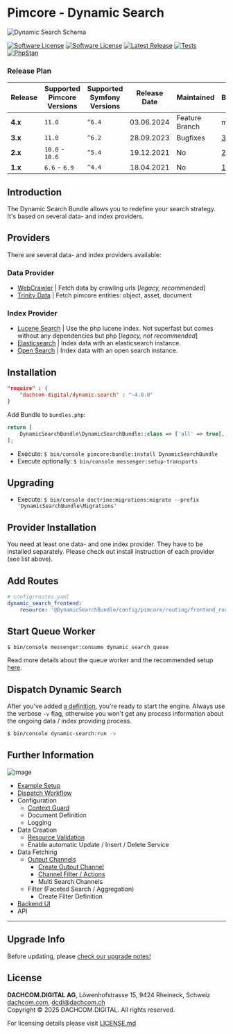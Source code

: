 # Pimcore - Dynamic Search

![Dynamic Search Schema](https://user-images.githubusercontent.com/700119/61217991-3c550c00-a711-11e9-9f62-6f1fb4ff0e3e.png)

[![Software License](https://img.shields.io/badge/license-GPLv3-brightgreen.svg?style=flat-square)](LICENSE.md)
[![Software License](https://img.shields.io/badge/license-DCL-white.svg?style=flat-square&color=%23ff5c5c)](LICENSE.md)
[![Latest Release](https://img.shields.io/packagist/v/dachcom-digital/dynamic-search.svg?style=flat-square)](https://packagist.org/packages/dachcom-digital/dynamic-search)
[![Tests](https://img.shields.io/github/actions/workflow/status/dachcom-digital/pimcore-dynamic-search/.github/workflows/codeception.yml?branch=master&style=flat-square&logo=github&label=codeception)](https://github.com/dachcom-digital/pimcore-dynamic-search/actions?query=workflow%3ACodeception+branch%3Amaster)
[![PhpStan](https://img.shields.io/github/actions/workflow/status/dachcom-digital/pimcore-dynamic-search/.github/workflows/php-stan.yml?branch=master&style=flat-square&logo=github&label=phpstan%20level%204)](https://github.com/dachcom-digital/pimcore-dynamic-search/actions?query=workflow%3A"PHP+Stan"+branch%3Amaster)

### Release Plan
| Release | Supported Pimcore Versions | Supported Symfony Versions | Release Date | Maintained     | Branch                                                                    |
|---------|----------------------------|----------------------------|--------------|----------------|---------------------------------------------------------------------------|
| **4.x** | `11.0`                     | `^6.4`                     | 03.06.2024   | Feature Branch | master                                                                    |
| **3.x** | `11.0`                     | `^6.2`                     | 28.09.2023   | Bugfixes       | [3.x](https://github.com/dachcom-digital/pimcore-dynamic-search/tree/3.x) |
| **2.x** | `10.0` - `10.6`            | `^5.4`                     | 19.12.2021   | No             | [2.x](https://github.com/dachcom-digital/pimcore-dynamic-search/tree/2.x) |
| **1.x** | `6.6` - `6.9`              | `^4.4`                     | 18.04.2021   | No             | [1.x](https://github.com/dachcom-digital/pimcore-dynamic-search/tree/1.x) |

## Introduction
The Dynamic Search Bundle allows you to redefine your search strategy. 
It's based on several data- and index providers.

## Providers
There are several data- and index providers available:

### Data Provider
- [WebCrawler](https://github.com/dachcom-digital/pimcore-dynamic-search-data-provider-crawler) | Fetch data by crawling urls [_legacy, recommended_]
- [Trinity Data](https://github.com/dachcom-digital/pimcore-dynamic-search-data-provider-trinity) | Fetch pimcore entities: object, asset, document

### Index Provider
- [Lucene Search](https://github.com/dachcom-digital/pimcore-dynamic-search-index-provider-lucene) | Use the php lucene index. Not superfast but comes without any dependencies but php [_legacy, not recommended_]
- [Elasticsearch](https://github.com/dachcom-digital/pimcore-dynamic-search-index-provider-elasticsearch) | Index data with an elasticsearch instance.
- [Open Search](https://github.com/dachcom-digital/pimcore-dynamic-search-index-provider-opensearch) | Index data with an open search instance.

## Installation  

```json
"require" : {
    "dachcom-digital/dynamic-search" : "~4.0.0"
}
```

Add Bundle to `bundles.php`:
```php
return [
    DynamicSearchBundle\DynamicSearchBundle::class => ['all' => true],
];
```

- Execute: `$ bin/console pimcore:bundle:install DynamicSearchBundle`
- Execute optionally: `$ bin/console messenger:setup-transports`

## Upgrading
- Execute: `$ bin/console doctrine:migrations:migrate --prefix 'DynamicSearchBundle\Migrations'`

## Provider Installation
You need at least one data- and one index provider. They have to be installed separately.
Please check out install instruction of each provider (see list above).

## Add Routes
```yaml
# config/routes.yaml
dynamic_search_frontend:
    resource: '@DynamicSearchBundle/config/pimcore/routing/frontend_routing.yaml'
```

## Start Queue Worker
```
$ bin/console messenger:consume dynamic_search_queue
```

Read more details about the queue worker and the recommended setup [here](docs/01_DispatchWorkflow.md#queue-worker).


## Dispatch Dynamic Search
After you've added [a definition](docs/0_ExampleSetup.md), you're ready to start the engine.
Always use the verbose `-v` flag, otherwise you won't get any process information about the ongoing data / index providing process.

```bash
$ bin/console dynamic-search:run -v
```

## Further Information
![image](https://user-images.githubusercontent.com/700119/146414238-ad2964e6-e873-4607-a89b-bc2ec2e5b95c.png)

- [Example Setup](docs/0_ExampleSetup.md)
- [Dispatch Workflow](docs/01_DispatchWorkflow.md)
- Configuration
    - [Context Guard](docs/200_ContextGuard.md)
    - Document Definition
    - Logging
- Data Creation
    - [Resource Validation](docs/40_ResourceValidator.md)
    - Enable automatic Update / Insert / Delete Service
- Data Fetching
    - [Output Channels](docs/30_OutputChannels.md)
        - [Create Output Channel](docs/300_CreateOutputChannel.md)
        - [Channel Filter / Actions](docs/302_ChannelFilterActions.md)
        - Multi Search Channels
    - Filter (Faceted Search / Aggregation)
        - Create Filter Definition
- [Backend UI](docs/50_BackendUI.md)
- API

***

## Upgrade Info
Before updating, please [check our upgrade notes!](UPGRADE.md)

## License
**DACHCOM.DIGITAL AG**, Löwenhofstrasse 15, 9424 Rheineck, Schweiz  
[dachcom.com](https://www.dachcom.com), dcdi@dachcom.ch  
Copyright © 2025 DACHCOM.DIGITAL. All rights reserved.  

For licensing details please visit [LICENSE.md](LICENSE.md)  

